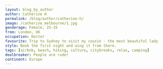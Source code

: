 ```yaml
---
layout: blog_by_author
author: Catherine H
permalink: /blog/author/catherine-h/
image: /catherine_melbourne/1.jpg
genderage: Female, 25-35
from: London, UK
occupation: Doctor
favourite: Trip to Sydney to visit my cousin - the most beautiful lady in the world!
style: Book the first night and wing it from there.
tags: [airbnb, beach, hiking, culture, citybreaks, relax, camping]
dealbreaker: People are rude!
continent: Europe
---
```

